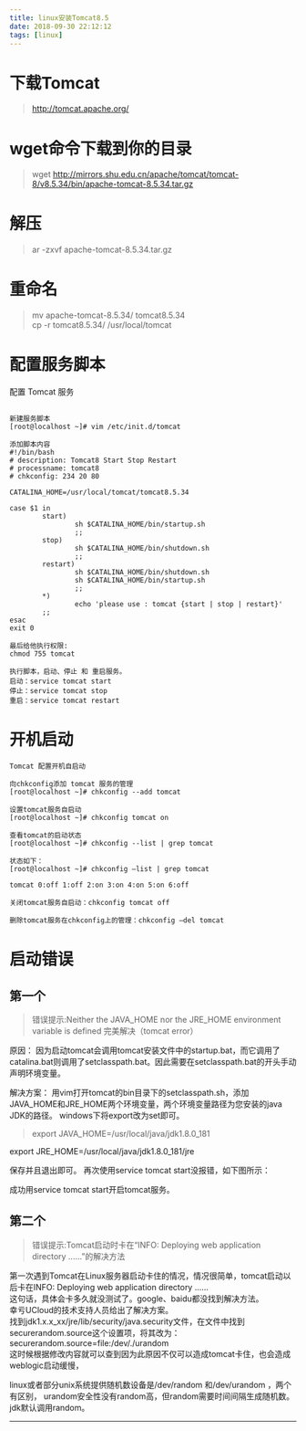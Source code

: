 ```yaml
---
title: linux安装Tomcat8.5
date: 2018-09-30 22:12:12
tags: [linux]
---
```


# 下载Tomcat
>http://tomcat.apache.org/

<!--more-->

# wget命令下载到你的目录

>wget http://mirrors.shu.edu.cn/apache/tomcat/tomcat-8/v8.5.34/bin/apache-tomcat-8.5.34.tar.gz

# 解压
>ar -zxvf apache-tomcat-8.5.34.tar.gz


# 重命名
>mv apache-tomcat-8.5.34/ tomcat8.5.34  
>cp -r tomcat8.5.34/ /usr/local/tomcat


# 配置服务脚本
配置 Tomcat 服务

```

新建服务脚本
[root@localhost ~]# vim /etc/init.d/tomcat

添加脚本内容
#!/bin/bash
# description: Tomcat8 Start Stop Restart
# processname: tomcat8
# chkconfig: 234 20 80

CATALINA_HOME=/usr/local/tomcat/tomcat8.5.34

case $1 in
        start)
                sh $CATALINA_HOME/bin/startup.sh
                ;;
        stop)
                sh $CATALINA_HOME/bin/shutdown.sh
                ;;
        restart)
                sh $CATALINA_HOME/bin/shutdown.sh
                sh $CATALINA_HOME/bin/startup.sh
                ;;
        *)
                echo 'please use : tomcat {start | stop | restart}'
        ;;
esac
exit 0

最后给他执行权限:
chmod 755 tomcat

执行脚本，启动、停止 和 重启服务。
启动：service tomcat start
停止：service tomcat stop
重启：service tomcat restart
```

# 开机启动

```
Tomcat 配置开机自启动

向chkconfig添加 tomcat 服务的管理
[root@localhost ~]# chkconfig --add tomcat

设置tomcat服务自启动
[root@localhost ~]# chkconfig tomcat on

查看tomcat的启动状态
[root@localhost ~]# chkconfig --list | grep tomcat

状态如下：
[root@localhost ~]# chkconfig –list | grep tomcat

tomcat 0:off 1:off 2:on 3:on 4:on 5:on 6:off

关闭tomcat服务自启动：chkconfig tomcat off

删除tomcat服务在chkconfig上的管理：chkconfig –del tomcat
```

# 启动错误
## 第一个
>错误提示:Neither the JAVA_HOME nor the JRE_HOME environment variable is defined 完美解决（tomcat error）

原因：
因为启动tomcat会调用tomcat安装文件中的startup.bat，而它调用了catalina.bat则调用了setclasspath.bat。因此需要在setclasspath.bat的开头手动声明环境变量。

解决方案：
用vim打开tomcat的bin目录下的setclasspath.sh，添加JAVA_HOME和JRE_HOME两个环境变量，两个环境变量路径为您安装的java JDK的路径。
windows下将export改为set即可。

>export JAVA_HOME=/usr/local/java/jdk1.8.0_181
>
 export JRE_HOME=/usr/local/java/jdk1.8.0_181/jre

保存并且退出即可。
再次使用service tomcat start没报错，如下图所示：

成功用service tomcat start开启tomcat服务。

## 第二个
>错误提示:Tomcat启动时卡在“INFO: Deploying web application directory ......”的解决方法


第一次遇到Tomcat在Linux服务器启动卡住的情况，情况很简单，tomcat启动以后卡在INFO: Deploying web application directory ......  
这句话，具体会卡多久就没测试了。google、baidu都没找到解决方法。  
幸亏UCloud的技术支持人员给出了解决方案。  
找到jdk1.x.x_xx/jre/lib/security/java.security文件，在文件中找到securerandom.source这个设置项，将其改为：  
securerandom.source=file:/dev/./urandom   
这时候根据修改内容就可以查到因为此原因不仅可以造成tomcat卡住，也会造成weblogic启动缓慢，

linux或者部分unix系统提供随机数设备是/dev/random 和/dev/urandom ，两个有区别， 
urandom安全性没有random高，但random需要时间间隔生成随机数。  
jdk默认调用random。

---------------------
